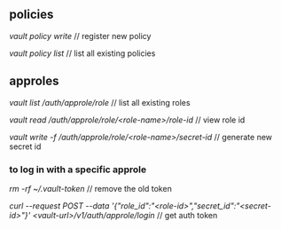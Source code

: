 ## policies

_vault policy write <policy-name> <policy-file-path>_ // register new policy

_vault policy list_ // list all existing policies

## approles

_vault list /auth/approle/role_ // list all existing roles

_vault read /auth/approle/role/\<role-name\>/role-id_ // view role id

_vault write -f /auth/approle/role/\<role-name\>/secret-id_ // generate new secret id

### to log in with a specific approle

_rm -rf ~/.vault-token_ // remove the old token

_curl --request POST --data '{"role_id":"\<role-id\>","secret_id":"\<secret-id\>"}' \<vault-url\>/v1/auth/approle/login_ // get auth token



